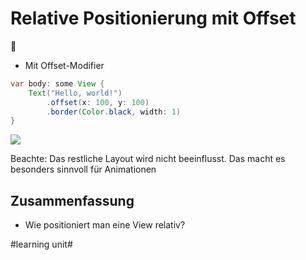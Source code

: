# Relative Positionierung mit Offset
📍

- Mit Offset-Modifier

```java
var body: some View {
    Text("Hello, world!")
        .offset(x: 100, y: 100)
        .border(Color.black, width: 1)
}
```

![][image-1]

Beachte: Das restliche Layout wird nicht beeinflusst. Das macht es besonders sinnvoll für Animationen

## Zusammenfassung
- Wie positioniert man eine View relativ?

[image-1]:	assets/Bildschirmfoto%202024-03-23%20um%2007.52.27.png

#learning unit#